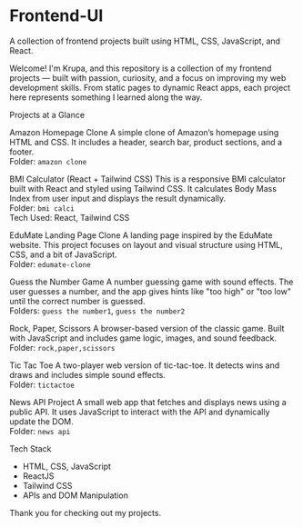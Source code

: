 # Frontend-UI
A collection of frontend projects built using HTML, CSS, JavaScript, and React.

Welcome! I'm Krupa, and this repository is a collection of my frontend projects — built with passion, curiosity, and a focus on improving my web development skills. From static pages to dynamic React apps, each project here represents something I learned along the way.

Projects at a Glance


Amazon Homepage Clone
A simple clone of Amazon’s homepage using HTML and CSS. It includes a header, search bar, product sections, and a footer.  
Folder: `amazon clone`


BMI Calculator (React + Tailwind CSS)
This is a responsive BMI calculator built with React and styled using Tailwind CSS. It calculates Body Mass Index from user input and displays the result dynamically.  
Folder: `bmi calci`  
Tech Used: React, Tailwind CSS


EduMate Landing Page Clone
A landing page inspired by the EduMate website. This project focuses on layout and visual structure using HTML, CSS, and a bit of JavaScript.  
Folder: `edumate-clone`


Guess the Number Game
A number guessing game with sound effects. The user guesses a number, and the app gives hints like "too high" or "too low" until the correct number is guessed.  
Folders: `guess the number1`, `guess the number2`


Rock, Paper, Scissors
A browser-based version of the classic game. Built with JavaScript and includes game logic, images, and sound feedback.  
Folder: `rock,paper,scissors`


Tic Tac Toe
A two-player web version of tic-tac-toe. It detects wins and draws and includes simple sound effects.  
Folder: `tictactoe`


News API Project
A small web app that fetches and displays news using a public API. It uses JavaScript to interact with the API and dynamically update the DOM.  
Folder: `news api`


Tech Stack

- HTML, CSS, JavaScript
- ReactJS
- Tailwind CSS
- APIs and DOM Manipulation


Thank you for checking out my projects.
